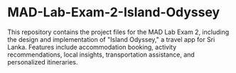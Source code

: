 # MAD-Lab-Exam-2-Island-Odyssey
This repository contains the project files for the MAD Lab Exam 2, including the design and implementation of "Island Odyssey," a travel app for Sri Lanka. Features include accommodation booking, activity recommendations, local insights, transportation assistance, and personalized itineraries.
